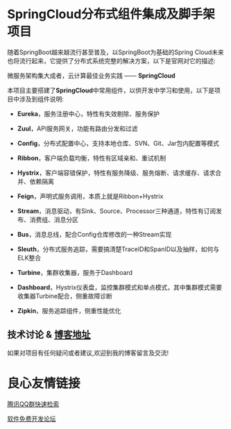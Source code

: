 # SpringCloud分布式组件集成及脚手架项目
随着SpringBoot越来越流行甚至普及，以SpringBoot为基础的Spring Cloud未来也将流行起来，它提供了分布式系统完整的解决方案，以下是官网对它的描述:

微服务架构集大成者，云计算最佳业务实践 —— **SpringCloud**

本项目主要搭建了**SpringCloud**中常用组件，以供开发中学习和使用，以下是项目中涉及到组件说明:

* **Eureka**，服务注册中心，特性有失效剔除、服务保护

* **Zuul**，API服务网关，功能有路由分发和过滤

* **Config**，分布式配置中心，支持本地仓库、SVN、Git、Jar包内配置等模式

* **Ribbon**，客户端负载均衡，特性有区域亲和、重试机制

* **Hystrix**，客户端容错保护，特性有服务降级、服务熔断、请求缓存、请求合并、依赖隔离

* **Feign**，声明式服务调用，本质上就是Ribbon+Hystrix

* **Stream**，消息驱动，有Sink、Source、Processor三种通道，特性有订阅发布、消费组、消息分区

* **Bus**，消息总线，配合Config仓库修改的一种Stream实现

* **Sleuth**，分布式服务追踪，需要搞清楚TraceID和SpanID以及抽样，如何与ELK整合

* **Turbine**，集群收集器，服务于Dashboard

* **Dashboard**，Hystrix仪表盘，监控集群模式和单点模式，其中集群模式需要收集器Turbine配合，侧重故障诊断

* **Zipkin**，服务追踪组件，侧重性能优化


## 技术讨论 & [博客地址](http://u.720life.cn/g/7b3ad4f69bd56587659afd150e7494673fdcab717df097195b65ae2ca7935eae) 
如果对项目有任何疑问或者建议,欢迎到我的博客留言及交流!


 # 良心友情链接

[腾讯QQ群快速检索](http://u.720life.cn/s/8cf73f7c)

[软件免费开发论坛](http://u.720life.cn/s/bbb01dc0)
